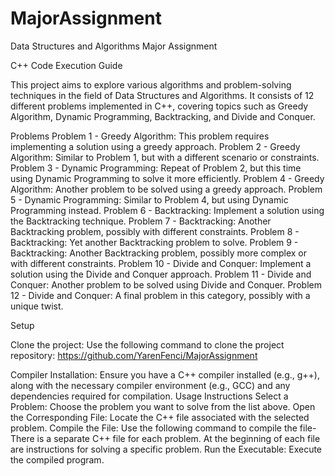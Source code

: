 # MajorAssignment

Data Structures and Algorithms Major Assignment

C++ Code Execution Guide

This project aims to explore various algorithms and problem-solving techniques in the field of Data Structures and Algorithms. 
It consists of 12 different problems implemented in C++, covering topics such as Greedy Algorithm, Dynamic Programming, Backtracking, and Divide and Conquer.

Problems
Problem 1 - Greedy Algorithm: This problem requires implementing a solution using a greedy approach.
Problem 2 - Greedy Algorithm: Similar to Problem 1, but with a different scenario or constraints.
Problem 3 - Dynamic Programming: Repeat of Problem 2, but this time using Dynamic Programming to solve it more efficiently.
Problem 4 - Greedy Algorithm: Another problem to be solved using a greedy approach.
Problem 5 - Dynamic Programming: Similar to Problem 4, but using Dynamic Programming instead.
Problem 6 - Backtracking: Implement a solution using the Backtracking technique.
Problem 7 - Backtracking: Another Backtracking problem, possibly with different constraints.
Problem 8 - Backtracking: Yet another Backtracking problem to solve.
Problem 9 - Backtracking: Another Backtracking problem, possibly more complex or with different constraints.
Problem 10 - Divide and Conquer: Implement a solution using the Divide and Conquer approach.
Problem 11 - Divide and Conquer: Another problem to be solved using Divide and Conquer.
Problem 12 - Divide and Conquer: A final problem in this category, possibly with a unique twist.

Setup

Clone the project: Use the following command to clone the project repository:
https://github.com/YarenFenci/MajorAssignment

Compiler Installation: Ensure you have a C++ compiler installed (e.g., g++), along with the necessary compiler environment (e.g., GCC) and any dependencies required for compilation.
Usage Instructions
Select a Problem: Choose the problem you want to solve from the list above.
Open the Corresponding File: Locate the C++ file associated with the selected problem.
Compile the File: Use the following command to compile the file-There is a separate C++ file for each problem. At the beginning of each file are instructions for solving a specific problem.
Run the Executable: Execute the compiled program.
